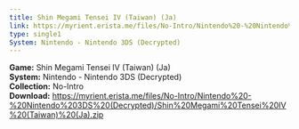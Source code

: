 ```yaml
---
title: Shin Megami Tensei IV (Taiwan) (Ja)
link: https://myrient.erista.me/files/No-Intro/Nintendo%20-%20Nintendo%203DS%20(Decrypted)/Shin%20Megami%20Tensei%20IV%20(Taiwan)%20(Ja).zip
type: single1
System: Nintendo - Nintendo 3DS (Decrypted)
---
```

<b>Game:</b> Shin Megami Tensei IV (Taiwan) (Ja)<br>
<b>System:</b> Nintendo - Nintendo 3DS (Decrypted)<br>
<b>Collection:</b> No-Intro<br>
<b>Download:</b> https://myrient.erista.me/files/No-Intro/Nintendo%20-%20Nintendo%203DS%20(Decrypted)/Shin%20Megami%20Tensei%20IV%20(Taiwan)%20(Ja).zip
